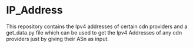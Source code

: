 # IP_Address
This repository contains the Ipv4 addresses of certain cdn providers and a get_data.py file which can be used to get the Ipv4 Addresses of any cdn providers just by giving their ASn as input.
